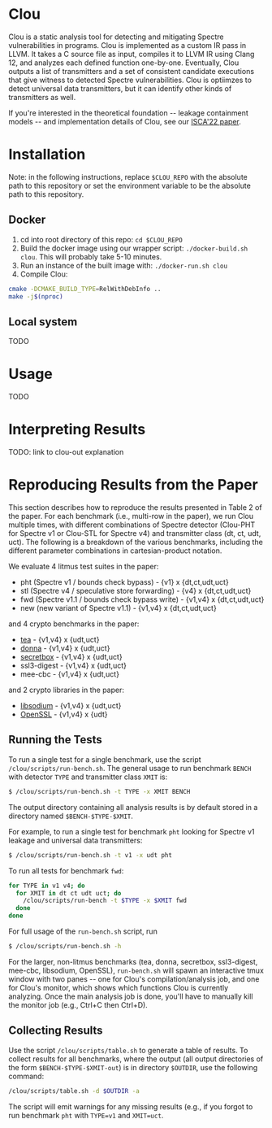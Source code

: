 # Clou
Clou is a static analysis tool for detecting and mitigating Spectre vulnerabilities in programs.
Clou is implemented as a custom IR pass in LLVM.
It takes a C source file as input, compiles it to LLVM IR using Clang 12, and analyzes each defined function one-by-one.
Eventually, Clou outputs a list of transmitters and a set of consistent candidate executions that give witness to detected Spectre vulnerabilities.
Clou is optiimzes to detect universal data transmitters, but it can identify other kinds of transmitters as well.

If you're interested in the theoretical foundation -- leakage containment models -- and implementation details of Clou, see our [ISCA'22 paper](https://doi.org/10.48550/arXiv.2112.10511).

# Installation

Note: in the following instructions, replace `$CLOU_REPO` with the absolute path to this repository or set the environment variable to be the absolute path to this repository.

## Docker
1. cd into root directory of this repo: `cd $CLOU_REPO`
1. Build the docker image using our wrapper script: `./docker-build.sh clou`. This will probably take 5-10 minutes.
2. Run an instance of the built image with: `./docker-run.sh clou`
4. Compile Clou: 
```sh
cmake -DCMAKE_BUILD_TYPE=RelWithDebInfo ..
make -j$(nproc)
```

## Local system
TODO

# Usage
TODO

# Interpreting Results
TODO: link to clou-out explanation

# Reproducing Results from the Paper

This section describes how to reproduce the results presented in Table 2 of the paper.
For each benchmark (i.e., multi-row in the paper), we run Clou multiple times, with different combinations of Spectre detector (Clou-PHT for Spectre v1 or Clou-STL for Spectre v4) and transmitter class (dt, ct, udt, uct).
The following is a breakdown of the various benchmarks, including the different parameter combinations in cartesian-product notation.

We evaluate 4 litmus test suites in the paper:
- pht (Spectre v1 / bounds check bypass) - {v1} x {dt,ct,udt,uct}
- stl (Spectre v4 / speculative store forwarding) - {v4} x {dt,ct,udt,uct}
- fwd (Spectre v1.1 / bounds check bypass write) - {v1,v4} x {dt,ct,udt,uct}
- new (new variant of Spectre v1.1) - {v1,v4} x {dt,ct,udt,uct}

and 4 crypto benchmarks in the paper:
- [tea](https://en.wikipedia.org/wiki/Tiny_Encryption_Algorithm) - {v1,v4} x {udt,uct}
- [donna](http://code.google.com/p/curve25519-donna/) - {v1,v4} x {udt,uct}
- [secretbox](https://github.com/jedisct1/libsodium/tree/master/src/libsodium/crypto_secretbox) - {v1,v4} x {udt,uct}
- ssl3-digest - {v1,v4} x {udt,uct}
- mee-cbc - {v1,v4} x {udt,uct}

and 2 crypto libraries in the paper:
- [libsodium](https://libsodium.org) - {v1,v4} x {udt,uct}
- [OpenSSL](https://openssl.org) - {v1,v4} x {udt}

## Running the Tests

To run a single test for a single benchmark, use the script `/clou/scripts/run-bench.sh`.
The general usage to run benchmark `BENCH` with detector `TYPE` and transmitter class `XMIT` is:
```bash
$ /clou/scripts/run-bench.sh -t TYPE -x XMIT BENCH
```
The output directory containing all analysis results is by default stored in a directory named `$BENCH-$TYPE-$XMIT`.

For example, to run a single test for benchmark `pht` looking for Spectre v1 leakage and universal data transmitters:
```bash
$ /clou/scripts/run-bench.sh -t v1 -x udt pht
```
To run all tests for benchmark `fwd`:
```bash
for TYPE in v1 v4; do
  for XMIT in dt ct udt uct; do
    /clou/scripts/run-bench -t $TYPE -x $XMIT fwd
  done
done
```

For full usage of the `run-bench.sh` script, run 
```bash
$ /clou/scripts/run-bench.sh -h
```

For the larger, non-litmus benchmarks (tea, donna, secretbox, ssl3-digest, mee-cbc, libsodium, OpenSSL), `run-bench.sh` will spawn an interactive tmux window with two panes -- one for Clou's compilation/analysis job, and one for Clou's monitor, which shows which functions Clou is currently analyzing. 
Once the main analysis job is done, you'll have to manually kill the monitor job (e.g., Ctrl+C then Ctrl+D).

## Collecting Results
Use the script `/clou/scripts/table.sh` to generate a table of results.
To collect results for all benchmarks, where the output (all output directories of the form `$BENCH-$TYPE-$XMIT-out`) is in directory `$OUTDIR`, use the following command:
```bash
/clou/scripts/table.sh -d $OUTDIR -a
```
The script will emit warnings for any missing results (e.g., if you forgot to run benchmark `pht` with `TYPE=v1` and `XMIT=uct`.

